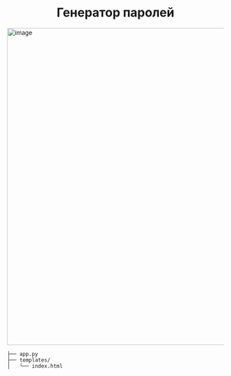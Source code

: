  <h1 align="center">Генератор паролей</h1>

 <img width="1013" height="738" alt="image" src="https://github.com/user-attachments/assets/1ff64524-ca7e-4163-88b4-f77377fc77cb" />

```text
├── app.py               
├── templates/
│   └── index.html               
```

